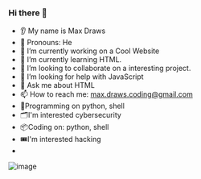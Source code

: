 ### Hi there 👋

* 👂 My name is Max Draws
* 👩 Pronouns: He
* 🔭 I’m currently working on a Cool Website
* 🌱 I’m currently learning HTML.
* 🤝 I’m looking to collaborate on a interesting project.
* 🤔 I’m looking for help with JavaScript
* 💬 Ask me about HTML
* 📫 How to reach me: <max.draws.coding@gmail.com>
* 💾Programming on python, shell
* 🗂️I'm interested cybersecurity
* 📦Coding on: python, shell
* 🎟️I'm interested hacking
* 
![image](https://user-images.githubusercontent.com/120040231/215177167-91ec328d-9954-4daa-bf25-36e45bba5737.png)
